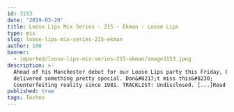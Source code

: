 ```yaml
---
id: 3153
date: '2019-03-20'
title: Loose Lips Mix Series - 215 - Ekman - Loose Lips
type: mix
slug: loose-lips-mix-series-215-ekman
author: 100
banner:
  - imported/loose-lips-mix-series-215-ekman/image3153.jpeg
description: >-
  Ahead of his Manchester debut for our Loose Lips party this Friday, Ekman has
  delivered something pretty special. Don&#8217;t miss this&#8230;
  Counterfeiting reality since 1981. TRACKLIST: Undisclosed. [...]Read More...
published: true
tags: Techno
---
```

